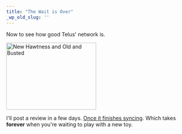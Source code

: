 ```yaml
---
title: "The Wait is Over"
_wp_old_slug: ''
---
```

<p>Now to see how good Telus' network is.</p>
<p><a href="http://www.flickr.com/photos/lemon/5033717310/" title="New Hawtness and Old and Busted by iChris, on Flickr"><img class="aligncenter" src="http://farm5.static.flickr.com/4129/5033717310_71629d3c2e_m.jpg" width="240" height="180" alt="New Hawtness and Old and Busted" /></a></p>
<p>I'll post a review in a few days.  <a href="http://cl.ly/2Zyq">Once it finishes syncing</a>.  Which takes <strong>forever</strong> when you're waiting to play with a new toy.</p>
